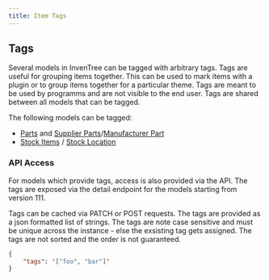 ```yaml
---
title: Item Tags
---
```


## Tags

Several models in InvenTree can be tagged with arbitrary tags. Tags are useful for grouping items together. This can be used to mark items with a plugin or to group items together for a particular theme. Tags are meant to be used by programms and are not visible to the end user.
Tags are shared between all models that can be tagged.

The following models can be tagged:
- [Parts](../../part/part.md) and [Supplier Parts](../../order/company#supplier-parts)/[Manufacturer Part](../../order/company#manufacturer-parts)
- [Stock Items](../../stock/stock.md#stock-item) / [Stock Location](../../stock/stock.md#stock-location)

### API Access

For models which provide tags, access is also provided via the API. The tags are exposed via the detail endpoint for the models starting from version 111.

Tags can be cached via PATCH or POST requests. The tags are provided as a json formatted list of strings. The tags are note case sensitive and must be unique across the instance - else the exsisting tag gets assigned. The tags are not sorted and the order is not guaranteed.

```json
{
    "tags": '["foo", "bar"]'
}
```
